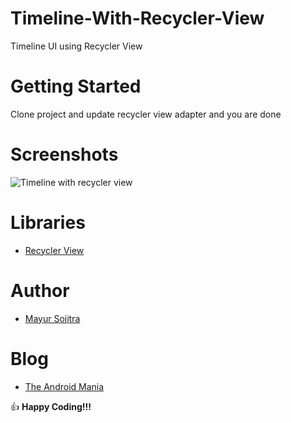 # Timeline-With-Recycler-View

Timeline UI using Recycler View

# Getting Started

Clone project and update recycler view adapter and you are done

# Screenshots

![Timeline with recycler view](https://raw.githubusercontent.com/mayursojitra/Timeline-With-Recycler-View/master/Screenshots/screenshot.jpeg)

# Libraries

- [Recycler View](https://developer.android.com/reference/android/support/v7/widget/RecyclerView)

# Author

- [Mayur Sojitra](https://www.linkedin.com/in/mayursojitra/)

# Blog

- [The Android Mania](https://www.theandroid-mania.com/)


:+1: **Happy Coding!!!**